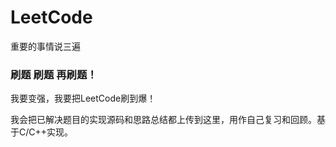 # LeetCode

重要的事情说三遍

### 刷题 刷题 再刷题！

我要变强，我要把LeetCode刷到爆！

我会把已解决题目的实现源码和思路总结都上传到这里，用作自己复习和回顾。基于C/C++实现。
